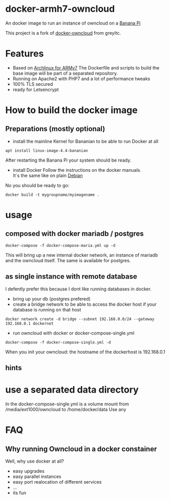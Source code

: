 # docker-armh7-owncloud
An docker image to run an instance of owncloud on a [Banana Pi](https://en.wikipedia.org/wiki/Banana_Pi)

This project is a fork of [docker-owncloud](https://github.com/greyltc/docker-owncloud) from greyltc.

# Features
+ Based on [Archlinux for ARMv7](https://archlinuxarm.org/platforms/armv7/allwinner/a20-olinuxino-lime2)
The Dockerfile and scripts to build the base image will be part of a separated repository.
+ Running on Apache2 with PHP7 and a lot of performance tweaks
+ 100% TLS secured
+ ready for Letsencrypt

# How to build the docker image
## Preparations (mostly optional)
+ install the mainline Kernel for Bananian to be able to run Docker at all
```
apt install linux-image-4.4-bananian
```
After restarting the Banana Pi your system should be ready.
+ install Docker
Follow the instructions on the docker manuals.  
It´s the same like on plain [Debian](https://docs.docker.com/engine/installation/linux/debian/#/debian-jessie-80-64-bit)

No you should be ready to go:
 
```
docker build -t mygroupname/myimagename .
```

# usage

## composed with docker mariadb / postgres

```
docker-compose -f docker-compose-maria.yml up -d
```
This will bring up a new internal docker network, an instance of mariadb and the owncloud itself.
The same is available for postgres.

## as single instance with remote database
I defently prefer this because I dont like running databases in docker.
+ bring up your db (postgres prefered)
+ create a bridge network to be able to access the docker host if your database is running on that host
```
docker network create -d bridge --subnet 192.168.0.0/24 --gateway 192.168.0.1 dockernet
```
+ run owncloud with docker or docker-compose-single.yml
```
docker-compose -f docker-compose-single.yml -d
```
When you init your owncloud: the hostname of the dockerhost is 192.168.0.1

## hints
# use a separated data directory
In the docker-compose-single.yml is a volume mount from /media/ext1000/owncloud to /home/docker/data
Use any
# FAQ

## Why running Owncloud in a docker constainer
Well, why use docker at all?
+ easy upgrades
+ easy parallel instances
+ easy port realocation of different services
+ ...
+ its fun
